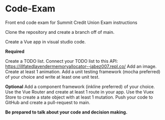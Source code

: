 # Code-Exam

Front end code exam for Summit Credit Union
Exam instructions

Clone the repository and create a branch off of main.

Create a Vue app in visual studio code.

**Required**

Create a TODO list.
  Connect your TODO list to this API: https://illfatedlavendermemoryallocator--jabez007.repl.co/
  Add an image.
  Create at least 1 animation.
  Add a unit testing framework (mocha preferred) of your choice and write at least one unit test.
 
**Optional**
  Add a component framework (inkline preferred) of your choice.
  Use the Vue Router and create at least 1 route in your app.
  Use the Vuex Store to create a state object with at least 1 mutation.
  Push your code to GitHub and create a pull-request to main.

**Be prepared to talk about your code and decision making.**
